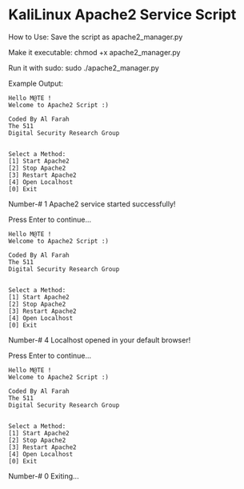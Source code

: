 # KaliLinux Apache2 Service Script

How to Use:
Save the script as apache2_manager.py

Make it executable:
chmod +x apache2_manager.py

Run it with sudo:
sudo ./apache2_manager.py

Example Output:

    Hello M@TE !
    Welcome to Apache2 Script :)

    Coded By Al Farah
    The 511
    Digital Security Research Group


    Select a Method:
    [1] Start Apache2
    [2] Stop Apache2
    [3] Restart Apache2
    [4] Open Localhost
    [0] Exit

Number-# 1
Apache2 service started successfully!

Press Enter to continue...


    Hello M@TE !
    Welcome to Apache2 Script :)

    Coded By Al Farah
    The 511
    Digital Security Research Group


    Select a Method:
    [1] Start Apache2
    [2] Stop Apache2
    [3] Restart Apache2
    [4] Open Localhost
    [0] Exit

Number-# 4
Localhost opened in your default browser!

Press Enter to continue...


    Hello M@TE !
    Welcome to Apache2 Script :)

    Coded By Al Farah
    The 511
    Digital Security Research Group


    Select a Method:
    [1] Start Apache2
    [2] Stop Apache2
    [3] Restart Apache2
    [4] Open Localhost
    [0] Exit

Number-# 0
Exiting...
